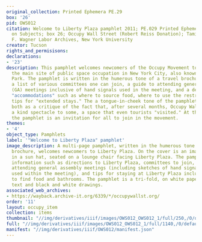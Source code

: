 ```yaml
---
original_collection: Printed Ephemera PE.29
box: '26'
pid: OWS012
citation: Welcome to Liberty Plaza pamphlet 2011; PE.029 Printed Ephemera Collection
  on Subjects; box 26; Occupy Wall Street (Robert Reiss Donation); Tamiment Library/Robert
  F. Wagner Labor Archives, New York University
creator: Tucson
rights_and_permisisons:
declarations:
- '23'
description: This pamphlet welcomes newcomers of the Occupy Movement to Liberty Plaza,
  the main site of public space occupation in New York City, also known as Zucotti
  Park. The pamphlet is written in the humerous tone of a travel brochure, and provides
  a list of various committees one can join, a guide to attending general assembly
  (GA) meetings inclusive of hand signals used in the meeting, and a description of
  "accommodations" such as where to source food, where to use the restroom, and few
  tips for "extended stays." The a tongue-in-cheek tone of the pamphlet may be interpreted
  both as a critique of the fact that, after several months, Occupy Wall Street was
  a kind spectacle to some, a space that even tourists "visited." At the same time,
  the pamphlet is an invitation for all to join in the movement.
themes:
- '4'
object_type: Pamphlets
label: '"Welcome to Liberty Plaza" pamphlet'
image_description: A multi-page pamphlet, written in the humerous tone of a travel
  brochure, welcomes newcomers to Liberty Plaza. On the cover is an image of a person
  in a sun hat, seated on a lounge chair facing Liberty Plaza. The pamphlet provides
  information such as directions to Liberty Plaza, committees to join, details on
  attending general assembly meetings (including sketches of hand signals that are
  used within the meeting), and tips for staying at Liberty Plaza including where
  to find food and bathrooms. The pamphlet is a tri-fold, on white paper, with black
  text and black and white drawings.
associated_web_archives:
- https://wayback.archive-it.org/6339/*/occupywallst.org/
order: '11'
layout: occupy_item
collection: items
thumbnail: "//img/derivatives/iiif/images/OWS012_OWS012_1/full/250,/0/default.jpg"
full: "//img/derivatives/iiif/images/OWS012_OWS012_1/full/1140,/0/default.jpg"
manifest: "//img/derivatives/iiif/OWS012/manifest.json"
---
```


